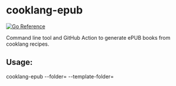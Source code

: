 # cooklang-epub

[![Go Reference](https://pkg.go.dev/badge/github.com/pakohan/cooklang-epub.svg)](https://pkg.go.dev/github.com/pakohan/cooklang-epub)

Command line tool and GitHub Action to generate ePUB books from cooklang recipes.

## Usage:

cooklang-epub --folder=<recipe folder> --template-folder=<template folder> --output=<output.epub>

[example template repository](https://github.com/pakohan/cooklang-epub-template)

[Example usage of the GitHub Action](https://github.com/pakohan/recipes/blob/main/.github/workflows/generate_epub.yml)

The recipe folder should contain at least one [cooklang](https://cooklang.org/) recipe file and the [meta.yml](https://pkg.go.dev/github.com/pakohan/cooklang-epub/book#BookMetadata) file.

The template folder should contain the Golang template files and the [meta.yml](https://pkg.go.dev/github.com/pakohan/cooklang-epub/book#TemplateConfig) file.
